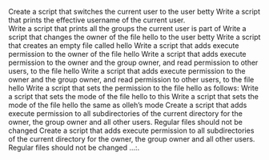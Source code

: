 Create a script that switches the current user to the user betty
Write a script that prints the effective username of the current user.	
Write a script that prints all the groups the current user is part of
Write a script that changes the owner of the file hello to the user betty
Write a script that creates an empty file called hello
Write a script that adds execute permission to the owner of the file hello
Write a script that adds execute permission to the owner and the group owner, and read permission to other users, to the file hello
Write a script that adds execute permission to the owner and the group owner, and read permission to other users, to the file hello
Write a script that sets the permission to the file hello as follows:
Write a script that sets the mode of the file hello to this
Write a script that sets the mode of the file hello the same as olleh’s mode
Create a script that adds execute permission to all subdirectories of the current directory for the owner, the group owner and all other users. Regular files should not be changed
Create a script that adds execute permission to all subdirectories of the current directory for the owner, the group owner and all other users. Regular files should not be changed
...:.
